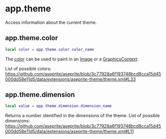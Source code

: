 # app.theme

Access information about the current theme.

## app.theme.color

```lua
local color = app.theme.color.color_name
```

The [color](color.md) can be used to paint in an
[Image](image.md#image) or a [GraphicsContext](graphicscontext.md#graphicscontext).

List of possible colors:
https://github.com/aseprite/aseprite/blob/3c77928a6f193748bcd8cca15d45000dd58e11d5/data/extensions/aseprite-theme/theme.xml#L33

## app.theme.dimension

```lua
local value = app.theme.dimension.dimension_name
```

Returns a number identified in the dimensions of the theme.
List of possible dimensions:
https://github.com/aseprite/aseprite/blob/3c77928a6f193748bcd8cca15d45000dd58e11d5/data/extensions/aseprite-theme/theme.xml#L11
